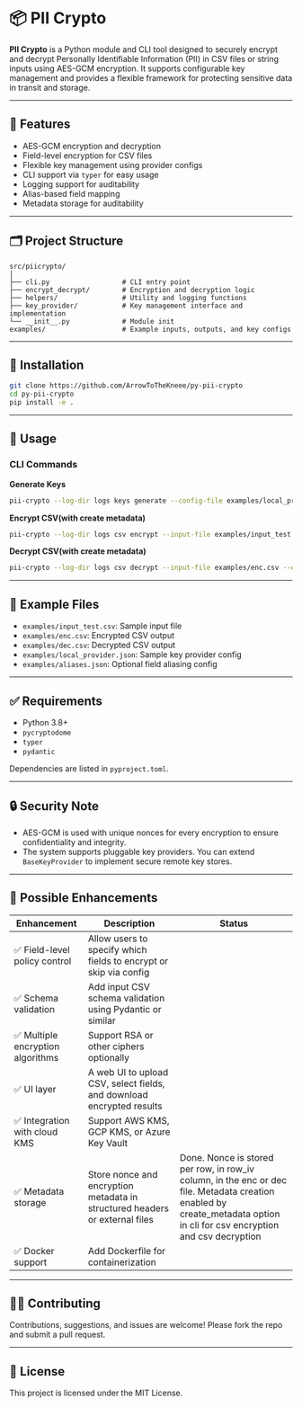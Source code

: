 
# 📦 PII Crypto

**PII Crypto** is a Python module and CLI tool designed to securely encrypt and decrypt Personally Identifiable Information (PII) in CSV files or string inputs using AES-GCM encryption. It supports configurable key management and provides a flexible framework for protecting sensitive data in transit and storage.

---

## 🔧 Features

- AES-GCM encryption and decryption
- Field-level encryption for CSV files
- Flexible key management using provider configs
- CLI support via `typer` for easy usage
- Logging support for auditability
- Alias-based field mapping
- Metadata storage for auditability 

---

## 🗂️ Project Structure

```
src/piicrypto/
│
├── cli.py                  # CLI entry point
├── encrypt_decrypt/        # Encryption and decryption logic
├── helpers/                # Utility and logging functions
├── key_provider/           # Key management interface and implementation
└── __init__.py             # Module init
examples/                   # Example inputs, outputs, and key configs
```

---

## 🚀 Installation

```bash
git clone https://github.com/ArrowToTheKneee/py-pii-crypto
cd py-pii-crypto
pip install -e .
```

---

## 📌 Usage

### CLI Commands

**Generate Keys**
```bash
pii-crypto --log-dir logs keys generate --config-file examples/local_provider.json --mode local
```

**Encrypt CSV(with create metadata)**
```bash
pii-crypto --log-dir logs csv encrypt --input-file examples/input_test.csv --output-file examples/enc.csv --config-file examples/local_provider.json --mode local --create-metadata
```

**Decrypt CSV(with create metadata)**
```bash
pii-crypto --log-dir logs csv decrypt --input-file examples/enc.csv --output-file examples/dec.csv --config-file examples/local_provider.json --mode local --create-metadata
```

---

## 📁 Example Files

- `examples/input_test.csv`: Sample input file
- `examples/enc.csv`: Encrypted CSV output
- `examples/dec.csv`: Decrypted CSV output
- `examples/local_provider.json`: Sample key provider config
- `examples/aliases.json`: Optional field aliasing config

---

## ✅ Requirements

- Python 3.8+
- `pycryptodome`
- `typer`
- `pydantic`

Dependencies are listed in `pyproject.toml`.

---

## 🔒 Security Note

- AES-GCM is used with unique nonces for every encryption to ensure confidentiality and integrity.
- The system supports pluggable key providers. You can extend `BaseKeyProvider` to implement secure remote key stores.

---

## 🧠 Possible Enhancements

| Enhancement | Description | Status |
|-------------|-------------|--------|
| ✅ Field-level policy control | Allow users to specify which fields to encrypt or skip via config |
| ✅ Schema validation | Add input CSV schema validation using Pydantic or similar |
| ✅ Multiple encryption algorithms | Support RSA or other ciphers optionally |
| ✅ UI layer | A web UI to upload CSV, select fields, and download encrypted results |
| ✅ Integration with cloud KMS | Support AWS KMS, GCP KMS, or Azure Key Vault |
| ✅ Metadata storage | Store nonce and encryption metadata in structured headers or external files | Done. Nonce is stored per row, in row_iv column, in the enc or dec file. Metadata creation enabled by create_metadata option in cli for csv encryption and csv decryption
| ✅ Docker support | Add Dockerfile for containerization |

---

## 👩‍💻 Contributing

Contributions, suggestions, and issues are welcome! Please fork the repo and submit a pull request.

---

## 📄 License

This project is licensed under the MIT License.
